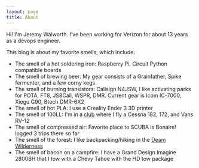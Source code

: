 ```yaml
---
layout: page
title: About
---
```


Hi! I'm Jeremy Walworth. I've been working for Verizon for about 13 years
as a devops engineer. 

This blog is about my favorite smells, which include: 

- The smell of a hot soldering iron: Raspberry Pi, Circuit Python compatible
  boards
- The smell of brewing beer: My gear consists of a Grainfather, Spike
  fermenter,
  and a few corny kegs.
- The smell of burning transistors: Callsign N4JSW, I like activating parks for POTA, FT8,
  JS8Call, WSPR, DMR. Current gear is Icom IC-7000, Xiegu G90, Btech DMR-6X2
- The smell of hot PLA: I use a Creality Ender 3 3D printer
- The smell of 100LL: I'm in a [club](https://tflyingclub.org/) where I fly a Cessna 182, 172, and Vans RV-12 
- The smell of compressed air: Favorite place to SCUBA is Bonaire! logged 3 trips there so far
- The smell of the forest: I like backpacking/hiking in the [Deam
  Wilderness](https://www.fs.usda.gov/recarea/hoosier/recarea/?recid=41554)
- The smell of bacon on a campfire: I have a Grand Design Imagine 2800BH that I tow with
  a Chevy Tahoe with the HD tow package
